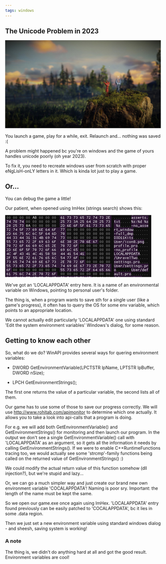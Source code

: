 ```yaml
---
tags: windows
---
```


## The Unicode Problem in 2023
<img src="https://raw.githubusercontent.com/brocbyte/brocbyte.github.io/main/img/unravel.jpg" alt="UnravelTwo">

You launch a game, play for a while, exit. Relaunch and... nothing was saved :(

A problem might happened bc you're on windows and the game of yours handles unicode poorly (oh year 2023).

To fix it, you need to recreate windows user from scratch with proper eNgLisH-onLY letters in it.
Which is kinda lot just to play a game.

## Or...

You can debug the game a little!

Our patient, when opened using ImHex (strings search) shows this:

<img src="https://raw.githubusercontent.com/brocbyte/brocbyte.github.io/main/img/unraveltwo_binary.png" alt="ImHex output">

We've got an 'LOCALAPPDATA' entry here. It is a name of an environmental variable on Windows, pointing to personal user's folder.

The thing is, when a program wants to save sth for a single user (like a game's progress), it often has to query the OS for some env variable, which points to an appropriate location.

We cannot actually edit particularly 'LOCALAPPDATA' one using standard 'Edit the system environment variables' Windows's dialog, for some reason.

## Getting to know each other

So, what do we do? WinAPI provides several ways for quering environment variables:

* DWORD GetEnvironmentVariable(LPCTSTR lpName, LPTSTR  lpBuffer, DWORD   nSize);

* LPCH GetEnvironmentStrings();

The first one returns the value of a particular variable, the second lists all of them.

Our game has to use some of those to save our progress correctly.
We will use http://www.rohitab.com/apimonitor to determine which one actually. It allows you to take a look into api-calls that a program is doing.

For e.g. we will add both GetEnvironmentVariable() and GetEnvironmentStrings() for monitoring and then launch our program.
In the output we don't see a single GetEnvironmentVariable() call with 'LOCALAPPDATA' as an argument, so it gets all the information it needs by calling GetEnvironmentStrings().
If we were to enable C++RuntimeFunctions tracing too, we would actually see some 'strcmp'-family functions being called on the returned value of GetEnvironmentStrings() :)

We could modify the actual return value of this function somehow (dll injection?), but we're stupid and lazy...

Or, we can go a much simpler way and just create our brand new own environment variable 'COCALAPPDATA'! Naming is poor sry. Important: the length of the name must be kept the same.

So we open our game.exe once again using ImHex. 'LOCALAPPDATA' entry found previously can be easily patched to 'COCALAPPDATA', bc it lies in some .data region.

Then we just set a new environment variable using standard windows dialog - and sheesh, saving system is working!

### A note

The thing is, we didn't do anything hard at all and got the good result. Environment variables are cool!